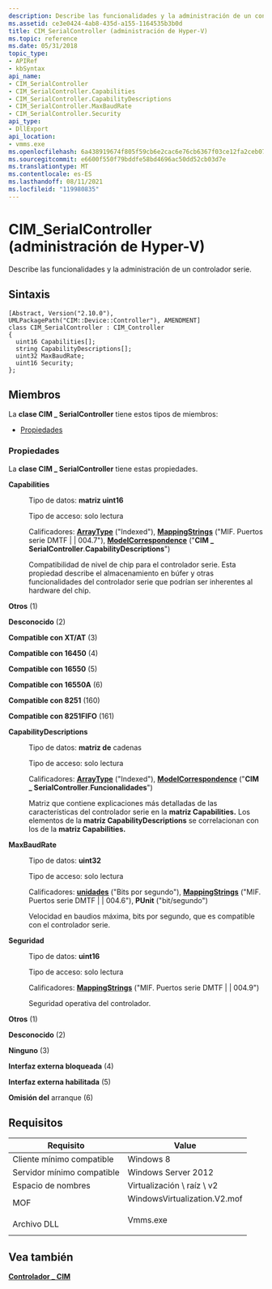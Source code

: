 ```yaml
---
description: Describe las funcionalidades y la administración de un controlador serie.
ms.assetid: ce3e0424-4ab8-435d-a155-1164535b3b0d
title: CIM_SerialController (administración de Hyper-V)
ms.topic: reference
ms.date: 05/31/2018
topic_type:
- APIRef
- kbSyntax
api_name:
- CIM_SerialController
- CIM_SerialController.Capabilities
- CIM_SerialController.CapabilityDescriptions
- CIM_SerialController.MaxBaudRate
- CIM_SerialController.Security
api_type:
- DllExport
api_location:
- vmms.exe
ms.openlocfilehash: 6a438919674f805f59cb6e2cac6e76cb6367f03ce12fa2ceb0787527e56adb83
ms.sourcegitcommit: e6600f550f79bddfe58bd4696ac50dd52cb03d7e
ms.translationtype: MT
ms.contentlocale: es-ES
ms.lasthandoff: 08/11/2021
ms.locfileid: "119980835"
---
```

# <a name="cim_serialcontroller-class-hyper-v-management"></a>CIM_SerialController (administración de Hyper-V)

Describe las funcionalidades y la administración de un controlador serie.

## <a name="syntax"></a>Sintaxis

``` syntax
[Abstract, Version("2.10.0"), UMLPackagePath("CIM::Device::Controller"), AMENDMENT]
class CIM_SerialController : CIM_Controller
{
  uint16 Capabilities[];
  string CapabilityDescriptions[];
  uint32 MaxBaudRate;
  uint16 Security;
};
```

## <a name="members"></a>Miembros

La **clase CIM \_ SerialController** tiene estos tipos de miembros:

-   [Propiedades](#properties)

### <a name="properties"></a>Propiedades

La **clase CIM \_ SerialController** tiene estas propiedades.

<dl> <dt>

**Capabilities**
</dt> <dd> <dl> <dt>

Tipo de datos: **matriz uint16**
</dt> <dt>

Tipo de acceso: solo lectura
</dt> <dt>

Calificadores: [**ArrayType**](/windows/desktop/WmiSdk/standard-qualifiers) ("Indexed"), [**MappingStrings**](/windows/desktop/WmiSdk/standard-qualifiers) ("MIF. Puertos serie DMTF \| \| 004.7"), [**ModelCorrespondence**](/windows/desktop/WmiSdk/standard-qualifiers) ("**CIM \_ SerialController**.**CapabilityDescriptions**")
</dt> </dl>

Compatibilidad de nivel de chip para el controlador serie. Esta propiedad describe el almacenamiento en búfer y otras funcionalidades del controlador serie que podrían ser inherentes al hardware del chip.

<dt>

<span id="Other"></span><span id="other"></span><span id="OTHER"></span>

**Otros** (1)


</dt> <dd></dd> <dt>

<span id="Unknown"></span><span id="unknown"></span><span id="UNKNOWN"></span>

**Desconocido** (2)


</dt> <dd></dd> <dt>

<span id="XT_AT_Compatible"></span><span id="xt_at_compatible"></span><span id="XT_AT_COMPATIBLE"></span>

**Compatible con XT/AT** (3)


</dt> <dd></dd> <dt>

<span id="16450_Compatible"></span><span id="16450_compatible"></span><span id="16450_COMPATIBLE"></span>

**Compatible con 16450** (4)


</dt> <dd></dd> <dt>

<span id="16550_Compatible"></span><span id="16550_compatible"></span><span id="16550_COMPATIBLE"></span>

**Compatible con 16550** (5)


</dt> <dd></dd> <dt>

<span id="16550A_Compatible"></span><span id="16550a_compatible"></span><span id="16550A_COMPATIBLE"></span>

**Compatible con 16550A** (6)


</dt> <dd></dd> <dt>

<span id="8251_Compatible"></span><span id="8251_compatible"></span><span id="8251_COMPATIBLE"></span>

**Compatible con 8251** (160)


</dt> <dd></dd> <dt>

<span id="8251FIFO_Compatible"></span><span id="8251fifo_compatible"></span><span id="8251FIFO_COMPATIBLE"></span>

**Compatible con 8251FIFO** (161)


</dt> <dd></dd> </dl>

</dd> <dt>

**CapabilityDescriptions**
</dt> <dd> <dl> <dt>

Tipo de datos: **matriz de** cadenas
</dt> <dt>

Tipo de acceso: solo lectura
</dt> <dt>

Calificadores: [**ArrayType**](/windows/desktop/WmiSdk/standard-qualifiers) ("Indexed"), [**ModelCorrespondence**](/windows/desktop/WmiSdk/standard-qualifiers) ("**CIM \_ SerialController**.**Funcionalidades**")
</dt> </dl>

Matriz que contiene explicaciones más detalladas de las características del controlador serie en la **matriz Capabilities.** Los elementos de la **matriz CapabilityDescriptions** se correlacionan con los de la **matriz Capabilities.**

</dd> <dt>

**MaxBaudRate**
</dt> <dd> <dl> <dt>

Tipo de datos: **uint32**
</dt> <dt>

Tipo de acceso: solo lectura
</dt> <dt>

Calificadores: [**unidades**](/windows/desktop/WmiSdk/standard-qualifiers) ("Bits por segundo"), [**MappingStrings**](/windows/desktop/WmiSdk/standard-qualifiers) ("MIF. Puertos serie DMTF \| \| 004.6"), **PUnit** ("bit/segundo")
</dt> </dl>

Velocidad en baudios máxima, bits por segundo, que es compatible con el controlador serie.

</dd> <dt>

**Seguridad**
</dt> <dd> <dl> <dt>

Tipo de datos: **uint16**
</dt> <dt>

Tipo de acceso: solo lectura
</dt> <dt>

Calificadores: [**MappingStrings**](/windows/desktop/WmiSdk/standard-qualifiers) ("MIF. Puertos serie DMTF \| \| 004.9")
</dt> </dl>

Seguridad operativa del controlador.

<dt>

<span id="Other"></span><span id="other"></span><span id="OTHER"></span>

**Otros** (1)


</dt> <dd></dd> <dt>

<span id="Unknown"></span><span id="unknown"></span><span id="UNKNOWN"></span>

**Desconocido** (2)


</dt> <dd></dd> <dt>

<span id="None"></span><span id="none"></span><span id="NONE"></span>

**Ninguno** (3)


</dt> <dd></dd> <dt>

<span id="External_Interface_Locked_Out"></span><span id="external_interface_locked_out"></span><span id="EXTERNAL_INTERFACE_LOCKED_OUT"></span>

**Interfaz externa bloqueada** (4)


</dt> <dd></dd> <dt>

<span id="External_Interface_Enabled"></span><span id="external_interface_enabled"></span><span id="EXTERNAL_INTERFACE_ENABLED"></span>

**Interfaz externa habilitada** (5)


</dt> <dd></dd> <dt>

<span id="Boot_Bypass"></span><span id="boot_bypass"></span><span id="BOOT_BYPASS"></span>

**Omisión del** arranque (6)


</dt> <dd></dd> </dl>

</dd> </dl>

## <a name="requirements"></a>Requisitos



| Requisito | Value |
|-------------------------------------|---------------------------------------------------------------------------------------------------------|
| Cliente mínimo compatible<br/> | Windows 8<br/>                                                                                    |
| Servidor mínimo compatible<br/> | Windows Server 2012<br/>                                                                          |
| Espacio de nombres<br/>                | Virtualización \\ raíz \\ v2<br/>                                                                     |
| MOF<br/>                      | <dl> <dt>WindowsVirtualization.V2.mof</dt> </dl> |
| Archivo DLL<br/>                      | <dl> <dt>Vmms.exe</dt> </dl>                     |



## <a name="see-also"></a>Vea también

<dl> <dt>

[**Controlador \_ CIM**](cim-controller.md)
</dt> </dl>

 

